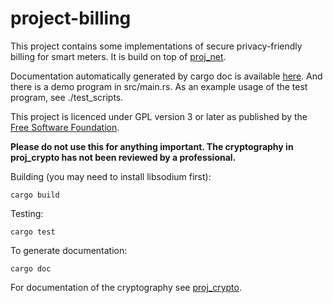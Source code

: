 # project-billing
This project contains some implementations of secure privacy-friendly billing for smart meters. It is build on top of [proj_net](https://github.com/tblah/project-net).

Documentation automatically generated by cargo doc is available [here](https://tblah.github.io/project-billing/proj_billing/index.html). And there is a demo program in src/main.rs. As an example usage of the test program, see ./test\_scripts.

This project is licenced under GPL version 3 or later as published by the [Free Software Foundation](https://fsf.org).

**Please do not use this for anything important. The cryptography in proj_crypto has not been reviewed by a professional.**

Building (you may need to install libsodium first):
```
cargo build
```

Testing:
```
cargo test
```

To generate documentation:
```
cargo doc
```

For documentation of the cryptography see [proj_crypto](https://github.com/tblah/project-crypto).

